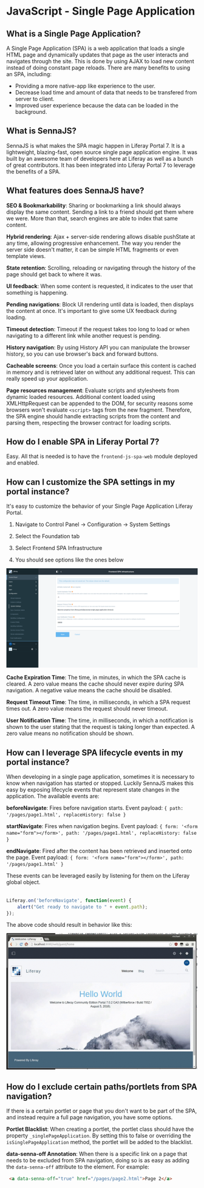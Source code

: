 # JavaScript - Single Page Application

## What is a Single Page Application?

A Single Page Application (SPA) is a web application that loads a single HTML page and dynamically updates that page as the user interacts and navigates through the site.  This is done by using AJAX to load new content instead of doing constant page reloads.  There are many benefits to using an SPA, including:
* Providing a more native-app like experience to the user.
* Decrease load time and amount of data that needs to be transfered from server to client.
* Improved user experience because the data can be loaded in the background.

## What is SennaJS?

SennaJS is what makes the SPA magic happen in Liferay Portal 7.  It is a lightweight, blazing-fast, open source single page application engine. It was built by an awesome team of developers here at Liferay as well as a bunch of great contributors.  It has been integrated into Liferay Portal 7 to leverage the benefits of a SPA.

## What features does SennaJS have?

**SEO & Bookmarkability**: Sharing or bookmarking a link should always display the same content. Sending a link to a friend should get them where we were. More than that, search engines are able to index that same content.

**Hybrid rendering**: Ajax + server-side rendering allows disable pushState at any time, allowing progressive enhancement. The way you render the server side doesn't matter, it can be simple HTML fragments or even template views.

**State retention**: Scrolling, reloading or navigating through the history of the page should get back to where it was.

**UI feedback**: When some content is requested, it indicates to the user that something is happening.

**Pending navigations**: Block UI rendering until data is loaded, then displays the content at once. It's important to give some UX feedback during loading.

**Timeout detection**: Timeout if the request takes too long to load or when navigating to a different link while another request is pending.

**History navigation**: By using History API you can manipulate the browser history, so you can use browser's back and forward buttons.

**Cacheable screens**: Once you load a certain surface this content is cached in memory and is retrieved later on without any additional request. This can really speed up your application.

**Page resources management**: Evaluate scripts and stylesheets from dynamic loaded resources. Additional content loaded using XMLHttpRequest can be appended to the DOM, for security reasons some browsers won't evaluate `<script>` tags from the new fragment. Therefore, the SPA engine should handle extracting scripts from the content and parsing them, respecting the browser contract for loading scripts.

## How do I enable SPA in Liferay Portal 7?

Easy.  All that is needed is to have the `frontend-js-spa-web` module deployed and enabled.

## How can I customize the SPA settings in my portal instance?

It's easy to customize the behavior of your Single Page Application Liferay Portal. 

1. Navigate to Control Panel -> Configuration -> System Settings

2. Select the Foundation tab

3. Select Frontend SPA Infrastructure

4. You should see options like the ones below

<img src="images/08-single-page-application_settings.png" />

**Cache Expiration Time**:  The time, in minutes, in which the SPA cache is cleared. A zero value means the cache should never expire during SPA navigation. A negative value means the cache should be disabled.

**Request Timeout Time**: The time, in milliseconds, in which a SPA request times out. A zero value means the request should never timeout.

**User Notification Time**: The time, in milliseconds, in which a notification is shown to the user stating that the request is taking longer than expected. A zero value means no notification should be shown.

## How can I leverage SPA lifecycle events in my portal instance?

When developing in a single page application, sometimes it is necessary to know when navigation has started or stopped.  Luckily SennaJS makes this easy by exposing lifecycle events that represent state changes in the application.  The available events are:

**beforeNavigate**: Fires before navigation starts. Event payload: `{ path: '/pages/page1.html', replaceHistory: false }`

**startNavigate**: Fires when navigation begins. Event payload: `{ form: '<form name="form"></form>', path: '/pages/page1.html', replaceHistory: false }`

**endNavigate**: Fired after the content has been retrieved and inserted onto the page. Event payload: `{ form: '<form name="form"></form>', path: '/pages/page1.html' }`

These events can be leveraged easily by listening for them on the Liferay global object.

```javascript

Liferay.on('beforeNavigate', function(event) {
    alert("Get ready to navigate to " + event.path);
});

```

The above code should result in behavior like this:

<img src="images/08-single-page-application_lifecycle-events.gif" />

## How do I exclude certain paths/portlets from SPA navigation?

If there is a certain portlet or page that you don't want to be part of the SPA, and instead require a full page navigation, you have some options.

**Portlet Blacklist**: When creating a portlet, the portlet class should have the property `_singlePageApplication`.  By setting this to false or overriding the `isSinglePageApplication` method, the portlet will be added to the blacklist.

**data-senna-off Annotation**:  When there is a specific link on a page that needs to be excluded from SPA navigation, doing so is as easy as adding the `data-senna-off` attribute to the element.  For example: 

```html
 <a data-senna-off="true" href="/pages/page2.html">Page 2</a>
```